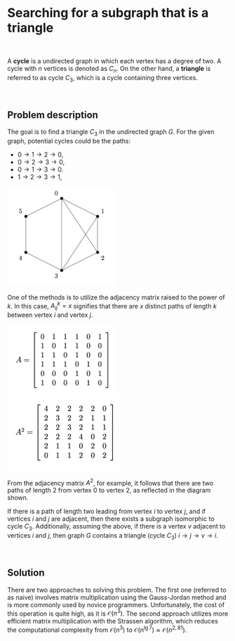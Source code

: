 # Searching for a subgraph that is a triangle

<br>

A **cycle** is a undirected graph in which each vertex has a degree of two. A cycle with $n$ vertices is denoted as $C_n$. On the other hand, a **triangle** is referred to as cycle $C_3$, which is a cycle containing three vertices.

<br>

## Problem description

The goal is to find a triangle $C_3$ in the undirected graph $G$. For the given graph, potential cycles could be the paths:

* $0 \rightarrow 1 \rightarrow 2 \rightarrow 0$,
* $0 \rightarrow 2 \rightarrow 3 \rightarrow 0$,
* $0 \rightarrow 1 \rightarrow 3 \rightarrow 0$.
* $1 \rightarrow 2 \rightarrow 3 \rightarrow 1$,

<img src="pictures/graph.png" width="250">

One of the methods is to utilize the adjacency matrix raised to the power of $k$. In this case, $A^{k}_{ij} = x$ signifies that there are $x$ distinct paths of length $k$ between vertex $i$ and vertex $j$.

<img src="pictures/matrix.png" width="245">

<img src="pictures/matrix2.png" width="260">

From the adjacency matrix $A^2$, for example, it follows that there are two paths of length $2$ from vertex $0$ to vertex $2$, as reflected in the diagram shown.

If there is a path of length two leading from vertex $i$ to vertex $j$, and if vertices $i$ and $j$ are adjacent, then there exists a subgraph isomorphic to cycle $C_3$. Additionally, assuming the above, if there is a vertex $v$ adjacent to vertices $i$ and $j$, then graph $G$ contains a triangle (cycle $C_3$) $i \rightarrow j \rightarrow v \rightarrow i$.

<br>

## Solution

There are two approaches to solving this problem. The first one (referred to as naive) involves matrix multiplication using the Gauss-Jordan method and is more commonly used by novice programmers. Unfortunately, the cost of this operation is quite high, as it is $\mathcal{O}(n^3)$. The second approach utilizes more efficient matrix multiplication with the Strassen algorithm, which reduces the computational complexity from $\mathcal{O}(n^3)$ to $\mathcal{O}(n^{\lg{7}}) \approx \mathcal{O}(n^{2,81})$.


